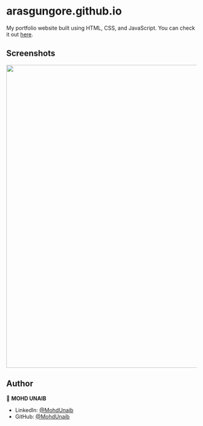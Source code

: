 # arasgungore.github.io

My portfolio website built using HTML, CSS, and JavaScript. You can check it out [here](https://arasgungore.github.io).



## Screenshots

<p float="center">
    <img src="https://github.com/mohdunaibsheikh/unaib.github.io/blob/main/Screenshots/1.jpg" width="800">
</p>



## Author

👤 **MOHD UNAIB**

* LinkedIn: [@MohdUnaib](https://www.linkedin.com/in/mohd-unaib/)
* GitHub: [@MohdUnaib](https://github.com/mohdunaibsheikh)
